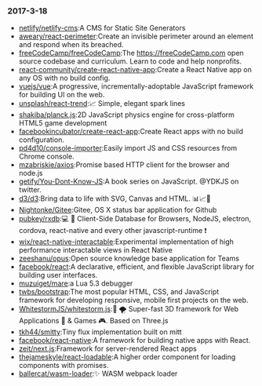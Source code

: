 ### 2017-3-18 
* [netlify/netlify-cms](https://github.com//netlify/netlify-cms):A CMS for Static Site Generators 
* [aweary/react-perimeter](https://github.com//aweary/react-perimeter):Create an invisible perimeter around an element and respond when its breached. 
* [freeCodeCamp/freeCodeCamp](https://github.com//freeCodeCamp/freeCodeCamp):The https://freeCodeCamp.com open source codebase and curriculum. Learn to code and help nonprofits. 
* [react-community/create-react-native-app](https://github.com//react-community/create-react-native-app):Create a React Native app on any OS with no build config. 
* [vuejs/vue](https://github.com//vuejs/vue):A progressive, incrementally-adoptable JavaScript framework for building UI on the web. 
* [unsplash/react-trend](https://github.com//unsplash/react-trend):📈 Simple, elegant spark lines 
* [shakiba/planck.js](https://github.com//shakiba/planck.js):2D JavaScript physics engine for cross-platform HTML5 game development 
* [facebookincubator/create-react-app](https://github.com//facebookincubator/create-react-app):Create React apps with no build configuration. 
* [pd4d10/console-importer](https://github.com//pd4d10/console-importer):Easily import JS and CSS resources from Chrome console. 
* [mzabriskie/axios](https://github.com//mzabriskie/axios):Promise based HTTP client for the browser and node.js 
* [getify/You-Dont-Know-JS](https://github.com//getify/You-Dont-Know-JS):A book series on JavaScript. @YDKJS on twitter. 
* [d3/d3](https://github.com//d3/d3):Bring data to life with SVG, Canvas and HTML. 📊📈🎉 
* [Nightonke/Gitee](https://github.com//Nightonke/Gitee):Gitee, OS X status bar application for Github 
* [pubkey/rxdb](https://github.com//pubkey/rxdb):💻 📱 Client-Side Database for Browsers, NodeJS, electron, cordova, react-native and every other javascript-runtime ❗️ 
* [wix/react-native-interactable](https://github.com//wix/react-native-interactable):Experimental implementation of high performance interactable views in React Native 
* [zeeshanu/opus](https://github.com//zeeshanu/opus):Open source knowledge base application for Teams 
* [facebook/react](https://github.com//facebook/react):A declarative, efficient, and flexible JavaScript library for building user interfaces. 
* [muzuiget/mare](https://github.com//muzuiget/mare):a Lua 5.3 debugger 
* [twbs/bootstrap](https://github.com//twbs/bootstrap):The most popular HTML, CSS, and JavaScript framework for developing responsive, mobile first projects on the web. 
* [WhitestormJS/whitestorm.js](https://github.com//WhitestormJS/whitestorm.js):🚀 🌪 Super-fast 3D framework for Web Applications 🥇 & Games 🎮. Based on Three.js 
* [tkh44/smitty](https://github.com//tkh44/smitty):Tiny flux implementation built on mitt 
* [facebook/react-native](https://github.com//facebook/react-native):A framework for building native apps with React. 
* [zeit/next.js](https://github.com//zeit/next.js):Framework for server-rendered React apps 
* [thejameskyle/react-loadable](https://github.com//thejameskyle/react-loadable):A higher order component for loading components with promises. 
* [ballercat/wasm-loader](https://github.com//ballercat/wasm-loader):✨ WASM webpack loader 
